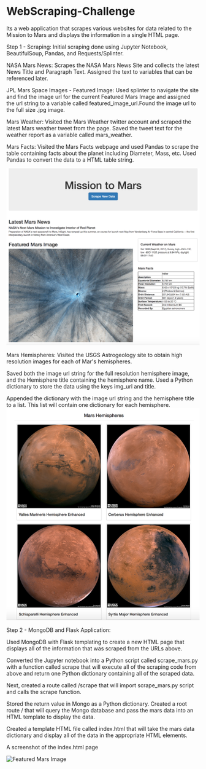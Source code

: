 # WebScraping-Challenge
Its a web application that scrapes various websites for data related to the Mission to Mars and displays the information in a single HTML page.

Step 1 - Scraping:
Initial scraping done using Jupyter Notebook, BeautifulSoup, Pandas, and Requests/Splinter.

  NASA Mars News:
    Scrapes the NASA Mars News Site and collects the latest News Title and Paragraph Text. Assigned the text to variables that can be referenced later.
    
    
  JPL Mars Space Images - Featured Image:
    Used splinter to navigate the site and find the image url for the current Featured Mars Image and assigned the url string to a variable called featured_image_url.Found the image url to the full size .jpg image.
  
   Mars Weather:
    Visited the Mars Weather twitter account and scraped the latest Mars weather tweet from the page. Saved the tweet text for the weather report as a variable called mars_weather.

  Mars Facts:
    Visited the Mars Facts webpage and used Pandas to scrape the table containing facts about the planet including Diameter, Mass, etc.
Used Pandas to convert the data to a HTML table string.

   ![Featured Mars Image](Instructions/Images/final_app_part1.png)

   
  Mars Hemispheres:
   Visited the USGS Astrogeology site to obtain high resolution images for each of Mar's hemispheres.

   Saved both the image url string for the full resolution hemisphere image, and the Hemisphere title containing the hemisphere name. Used a Python dictionary to store the data using the keys img_url and title.

   Appended the dictionary with the image url string and the hemisphere title to a list. This list will contain one dictionary for each hemisphere. 
   ![Featured Mars Image](Instructions/Images/final_app_part2.png)

Step 2 - MongoDB and Flask Application:

Used MongoDB with Flask templating to create a new HTML page that displays all of the information that was scraped from the URLs above.

Converted the Jupyter notebook into a Python script called scrape_mars.py with a function called scrape that will execute all of the scraping code from above and return one Python dictionary containing all of the scraped data.

Next, created a route called /scrape that will import scrape_mars.py script and calls the scrape function.

Stored the return value in Mongo as a Python dictionary.
Created a root route / that will query the Mongo database and pass the mars data into an HTML template to display the data.

Created a template HTML file called index.html that will take the mars data dictionary and display all of the data in the appropriate HTML elements.

A screenshot of the index.html page

![Featured Mars Image](Instructions/Images/screencapture.png)
